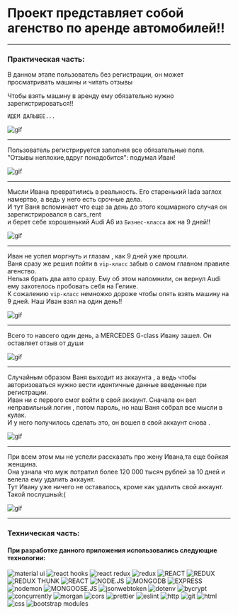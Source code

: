 # Проект представляет собой агенство по аренде автомобилей!!

____

### Практическая часть:

В данном этапе пользователь без регистрации, он может просматривать машины и читать отзывы <br/>

Чтобы взять машину в аренду ему обязательно нужно зарегистрироваться!!

`ИДЕМ ДАЛЬШЕЕ...`

![gif](https://github.com/Dukvaha27/cars_rent/blob/Dukvakha/client/public/1.gif)

____

Пользователь регистрируется заполняя все обязательные поля. <br/> 
"Отзывы неплохие,вдруг понадобится": подумал Иван!

![gif](https://github.com/Dukvaha27/cars_rent/blob/Dukvakha/client/public/2.gif)

____

Мысли Ивана превратились в реальность. Его старенький lada заглох намертво, а ведь у него есть срочные дела. <br/>
И тут Ваня вспоминает что еще за день до этого кошмарного случая он зарегистрировался в cars_rent <br/>
и берет себе хорошенький Аudi A6 из `Бизнес-класса` аж на 9 дней!!

![gif](https://github.com/Dukvaha27/cars_rent/blob/Dukvakha/client/public/3.gif)

____

Иван не успел моргнуть и глазам , как 9 дней уже прошли. <br/>
Ваня сразу же решил пойти в `vip-класс` забыв о самом главном правиле агенство.<br/>
Нельзя брать два авто сразу. Ему об этом напомнили, он вернул Audi ему захотелось пробовать себя на Гелике. <br/>
К сожалению `vip-класс` немножко дороже чтобы опять взять машину на 9 дней. Наш Иван взял на один день!!

![gif](https://github.com/Dukvaha27/cars_rent/blob/Dukvakha/client/public/4.gif)

____

Всего то навсего один день, а MERCEDES G-class Ивану зашел. Он оставляет отзыв от души

![gif](https://github.com/Dukvaha27/cars_rent/blob/Dukvakha/client/public/5.gif)

____

Случайным образом Ваня выходит из аккаунта , а ведь чтобы авторизоваться нужно вести идентичные данные введенные при регистрации.<br/>
Иван ни с первого смог войти в свой аккаунт. Сначала он вел неправильный логин , потом пароль, но наш Ваня собрал все мысли в кулак.<br/>
И у него получилось сделать это, он вошел в свой аккаунт снова .

![gif](https://github.com/Dukvaha27/cars_rent/blob/Dukvakha/client/public/6.gif)

____

При всем этом мы не успели рассказать про жену Ивана,та еще бойкая женщина.<br/>
Она узнала что муж потратил более 120 000 тысяч рублей за 10 дней и велела ему удалить аккаунт.<br/>
 Тут Ивану уже ничего не оставалось, кроме как удалить свой аккаунт. Такой послушный:(
 
 ![gif](https://github.com/Dukvaha27/cars_rent/blob/Dukvakha/client/public/7.gif)

______

### Техническая часть:

#### При разработке данного приложения использовались следующие технологии:

<div>
 <img alt="material ui" src="https://img.shields.io/badge/-material ui-abd8ff?style=for-the-badge&logo=material ui&logoColor=blue" />
 <img alt="react hooks" src="https://img.shields.io/badge/-react hooks-edebeb?style=for-the-badge&logo=react&logoColor=green" />
 <img alt="react redux" src="https://img.shields.io/badge/-react redux-edebeb?style=for-the-badge&logo=redux&logoColor=green" />
 <img alt="redux" src="https://img.shields.io/badge/-redux devtools-edebeb?style=for-the-badge&logo=redux&logoColor=green" />
 <img alt="REACT" src="https://img.shields.io/badge/-REACT-black?style=for-the-badge&logo=react&logoColor=01d0f5" />
 <img alt="REDUX" src="https://img.shields.io/badge/-REDUX-7248b6?style=for-the-badge&logo=redux&logoColor=white" />
 <img alt="REDUX THUNK" src="https://img.shields.io/badge/-REDUX THUNK-lightblue?style=for-the-badge&logo=redux&logoColor=7248b6" />
 <img alt="REACT" src="https://img.shields.io/badge/-REACT ROUTER DOM-black?style=for-the-badge&logo=react router&logoColor=red" />
 <img alt="NODE.JS" src="https://img.shields.io/badge/-NODE.JS-43853d?style=for-the-badge&logo=node.js&logoColor=green" />
<img alt="MONGODB" src="https://img.shields.io/badge/-MONGODB-edebeb?style=for-the-badge&logo=mongodb&logoColor=green" />
<img alt="EXPRESS" src="https://img.shields.io/badge/-EXPRESS.js-97ca00?style=for-the-badge&logo=express&logoColor=white" />
 <img alt="nodemon" src="https://img.shields.io/badge/-nodemon-abd8ff?style=for-the-badge&logo=nodemon&logoColor=blue" />
<img alt="MONGOOSE.JS" src="https://img.shields.io/badge/-MONGOOSE-edebeb?style=for-the-badge&logo=mongoose.js&logoColor=green" />
<img alt="jsonwebtoken" src="https://img.shields.io/badge/-jsonwebtoken-e05d44?style=for-the-badge&logo=jsonwebtoken&logoColor=green" />
<img alt="dotenv" src="https://img.shields.io/badge/-dotenv-red?style=for-the-badge&logo=dotenv&logoColor=green" />
<img alt="bycrypt" src="https://img.shields.io/badge/-bycrypt-black?style=for-the-badge&logo=bycrypt&logoColor=green" />
<img alt="concurrently" src="https://img.shields.io/badge/-concurrently-white?style=for-the-badge&logo=concurrently&logoColor=green" />
<img alt="morgan" src="https://img.shields.io/badge/-morgan-green?style=for-the-badge&logo=morgan&logoColor=white" />
<img alt="cors" src="https://img.shields.io/badge/-cors-pink?style=for-the-badge&logo=cors&logoColor=green" />
<img alt="prettier" src="https://img.shields.io/badge/-prettier-555?style=for-the-badge&logo=prettier&logoColor=green" />
<img alt="eslint" src="https://img.shields.io/badge/-eslint-430098?style=for-the-badge&logo=eslint&logoColor=white" />
<img alt="http" src="https://img.shields.io/badge/-http-yellow?style=for-the-badge&logo=http&logoColor=green" />
<img alt="git" src="https://img.shields.io/badge/-git-orange?style=for-the-badge&logo=git&logoColor=green" />
<img alt="html" src="https://img.shields.io/badge/-html-white?style=for-the-badge&logo=html5&logoColor=green" />
<img alt="css" src="https://img.shields.io/badge/-css-blue?style=for-the-badge&logo=css&logoColor=green" />
<img alt="bootstrap modules" src="https://img.shields.io/badge/-bootstrap-lightblue?style=for-the-badge&logo=bootstrap&logoColor=blue" />
</div>
